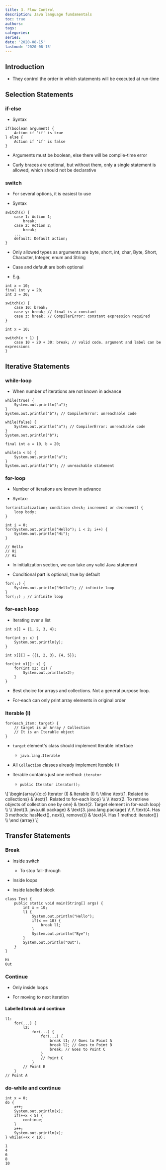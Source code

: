 ```yaml
---
title: 3. Flow Control
description: Java language fundamentals
toc: true
authors:
tags:
categories:
series:
date: '2020-08-15'
lastmod: '2020-08-15'
---
```


## Introduction

- They control the order in which statements will be executed at run-time

## Selection Statements

### if-else

- Syntax

```
if(boolean argument) {
    Action if 'if' is true
} else {
    Action if 'if' is false
}
```

- Arguments must be boolean, else there will be compile-time error

- Curly braces are optional, but without them, only a single statement is allowed, which should not be declarative

### switch

- For several options, it is easiest to use

- Syntax

```
switch(x) {
    case 1: Action 1;
        break;
    case 2: Action 2;
        break;
    ...
    default: Default action;
}
```

- Only allowed types as arguments are byte, short, int, char, Byte, Short, Character, Integer, enum and String

- Case and default are both optional

- E.g.

```
int x = 10;
final int y = 20;
int z = 30;

switch(x) {
    case 10: break;
    case y: break; // final is a constant
    case z: break; // CompilerError: constant expression required
}
```

```
int x = 10;

switch(x + 1) {
    case 10 + 20 + 30: break; // valid code. argument and label can be expressions
}
```

## Iterative Statements

### while-loop

- When number of iterations are not known in advance

```
while(true) {
    System.out.println("a");
}
System.out.println("b"); // CompilerError: unreachable code
```

```
while(false) {
    System.out.println("a"); // CompilerError: unreachable code
}
System.out.println("b");
```

```
final int a = 10, b = 20;

while(a < b) {
    System.out.println("a");
}
System.out.println("b"); // unreachable statement
```

### for-loop

- Number of iterations are known in advance

- Syntax:

```
for(initialization; condition check; increment or decrement) {
    loop body;
}
```

```
int i = 0;
for(System.out.println("Hello"); i < 2; i++) {
    System.out.println("Hi");
}

// Hello
// Hi
// Hi
```

- In initialization section, we can take any valid Java statement

- Conditional part is optional, true by default

```
for(;;) {
    System.out.println("Hello"); // infinite loop
}
for(;;) ; // infinite loop
```

### for-each loop

- Iterating over a list

```
int x[] = {1, 2, 3, 4};

for(int y: x) {
    System.out.println(y);
}
```

```
int x[][] = {{1, 2, 3}, {4, 5}};

for(int x1[]: x) {
    for(int x2: x1) {
        System.out.println(x2);
    }
}
```

- Best choice for arrays and collections. Not a general purpose loop.

- For-each can only print array elements in original order

### Iterable (I)

```
for(each_item: target) {
    // target is an Array / Collection
    // It is an Iterable object
}
```

- ```target``` element's class should implement Iterable interface

    - ```java.lang.Iterable```

- All ```Collection``` classes already implement Iterable (I)

- Iterable contains just one method: ```iterator```

    - ```public Iterator iterator();```

<div>
\[
    \begin{array}{c:c}
        Iterator (I) & Iterable (I) \\
        \hline
        \text{1. Related to collections} & \text{1. Related to for-each loop} \\ \\
        \text{2. To retrieve objects of collection one by one} & \text{2. Target element in for-each loop} \\ \\
        \text{3. java.util.package} & \text{3. java.lang.package} \\ \\
        \text{4. Has 3 methods: hasNext(), next(), remove()} & \text{4. Has 1 method: iterator()} \\
    \end {array}
\]
</div>

## Transfer Statements

### Break

- Inside switch

    - To stop fall-through

- Inside loops

- Inside labelled block

```
class Test {
    public static void main(String[] args) {
        int x = 10;
        l1 {
            System.out.println("Hello");
            if(x == 10) {
                break l1;
            }
            System.out.println("Bye");
        }
        System.out.println("Out");
    }
}
```

```
Hi
Out
```

### Continue

- Only inside loops

- For moving to next iteration

#### Labelled break and continue

```
l1:
    for(...) {
        l2:
            for(...) {
                for(...) {
                    break l1; // Goes to Point A
                    break l2; // Goes to Point B
                    break; // Goes to Point C
                }
                // Point C
            }
        // Point B
    }
// Point A
```

### do-while and continue

```
int x = 0;
do {
    x++;
    System.out.println(x);
    if(++x < 5) {
        continue;
    }
    x++;
    System.out.println(x);
} while(++x < 10);
```

```
1
4
6
8
10
```